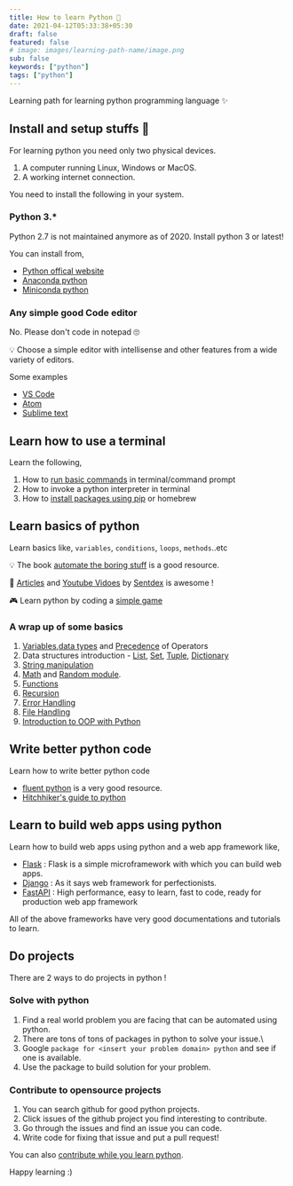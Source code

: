 ```yaml
---
title: How to learn Python 🐍
date: 2021-04-12T05:33:38+05:30
draft: false
featured: false
# image: images/learning-path-name/image.png
sub: false
keywords: ["python"]
tags: ["python"]
---
```


Learning path for learning python programming language ✨

## Install and setup stuffs 🚧

For learning python you need only two physical devices.

1. A computer running Linux, Windows or MacOS.
2. A working internet connection.

You need to install the following in your system.

### Python 3.*

Python 2.7 is not maintained anymore as of 2020. Install python 3 or latest!

You can install from,

- [Python offical website](https://www.python.org/downloads/)
- [Anaconda python](https://www.anaconda.com/products/individual)
- [Miniconda python](https://docs.conda.io/en/latest/miniconda.html)

### Any simple good Code editor

No. Please don't code in notepad 🙄

💡 Choose a simple editor with intellisense and other features from a wide variety of editors.

Some examples

- [VS Code](https://code.visualstudio.com/)
- [Atom](https://atom.io/)
- [Sublime text](https://www.sublimetext.com/)


## Learn how to use a terminal

Learn the following,

1. How to [run basic commands](https://towardsdatascience.com/a-quick-guide-to-using-command-line-terminal-96815b97b955) in terminal/command prompt
2. How to invoke a python interpreter in terminal
3. How to [install packages using pip](https://www.w3schools.com/python/python_pip.asp) or homebrew

## Learn basics of python

Learn basics like, `variables`, `conditions`, `loops`, `methods`..etc

💡 The book [automate the boring stuff](https://automatetheboringstuff.com) is a good resource.

🔮 [Articles](https://pythonprogramming.net/) and [Youtube Vidoes](https://www.youtube.com/user/sentdex) by [Sentdex](https://twitter.com/Sentdex) is awesome !

🎮 Learn python by coding a [simple game](https://opensource.com/article/20/12/learn-python)
### A wrap up of some basics

1.	[Variables](https://www.w3schools.com/python/python_variables.asp),[data types](https://www.w3schools.com/python/python_datatypes.asp) and [Precedence](https://www.programiz.com/python-programming/precedence-associativity) of Operators
2.	Data structures introduction - [List](https://www.w3schools.com/python/python_lists.asp), [Set](https://www.w3schools.com/python/python_sets.asp), [Tuple](https://www.w3schools.com/python/python_tuples.asp), [Dictionary](https://www.w3schools.com/python/python_dictionaries.asp)
3.	[String manipulation](https://www.w3schools.com/python/python_strings.asp)
4.	[Math](https://www.w3schools.com/python/module_math.asp) and [Random module](https://www.w3schools.com/python/module_random.asp).
5.	[Functions](https://www.w3schools.com/python/python_functions.asp)
6.	[Recursion](https://www.w3schools.com/python/gloss_python_function_recursion.asp)
7.  [Error Handling](https://www.w3schools.com/python/python_try_except.asp)
8.  [File Handling](https://www.w3schools.com/python/python_file_handling.asp)
9.  [Introduction to OOP with Python](https://www.programiz.com/python-programming/object-oriented-programming)

## Write better python code

Learn how to write better python code

- [fluent python](https://www.amazon.in/Fluent-Python-Luciano-Ramalho/dp/1491946008) is a very good resource.
- [Hitchhiker's guide to python](https://docs.python-guide.org/)

## Learn to build web apps using python

Learn how to build web apps using python and a web app framework like,

- [Flask](https://flask.palletsprojects.com/en/1.1.x/) : Flask is a simple microframework with which you can build web apps.
- [Django](https://www.djangoproject.com/) : As it says web framework for perfectionists.
- [FastAPI](https://fastapi.tiangolo.com/) : High performance, easy to learn, fast to code, ready for production web app framework

All of the above frameworks have very good documentations and tutorials to learn.


## Do projects

There are 2 ways to do projects in python !

### Solve with python
1. Find a real world problem you are facing that can be automated using python.
2. There are tons of tons of packages in python to solve your issue.\
3. Google `package for <insert your problem domain> python` and see if one is available.
4. Use the package to build solution for your problem.

### Contribute to opensource projects

1. You can search github for good python projects.
2. Click issues of the github project you find interesting to contribute.
3. Go through the issues and find an issue you can code.
4. Write code for fixing that issue and put a pull request!

You can also [contribute while you learn python](https://github.com/donamath/PyLearn).

Happy learning :)
